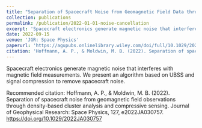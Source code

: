 ```yaml
---
title: "Separation of Spacecraft Noise from Geomagnetic Field Data through Density-Based Cluster Analysis and Compressive Sensing"
collection: publications
permalink: /publication/2022-01-01-noise-cancellation
excerpt: 'Spacecraft electronics generate magnetic noise that interferes with magnetic field measurements. We present an algorithm based on UBSS and signal compression to remove spacecraft noise.'
date: 2022-09-15
venue: 'JGR: Space Physics'
paperurl: 'https://agupubs.onlinelibrary.wiley.com/doi/full/10.1029/2022JA030757'
citation: 'Hoffmann, A. P., & Moldwin, M. B. (2022). Separation of spacecraft noise from geomagnetic field observations through density-based cluster analysis and compressive sensing. Journal of Geophysical Research: Space Physics, 127, e2022JA030757. https://doi.org/10.1029/2022JA030757'
---
```

Spacecraft electronics generate magnetic noise that interferes with magnetic field measurements. We present an algorithm based on UBSS and signal compression to remove spacecraft noise.

Recommended citation: Hoffmann, A. P., & Moldwin, M. B. (2022). Separation of spacecraft noise from geomagnetic field observations through density-based cluster analysis and compressive sensing. Journal of Geophysical Research: Space Physics, 127, e2022JA030757. https://doi.org/10.1029/2022JA030757